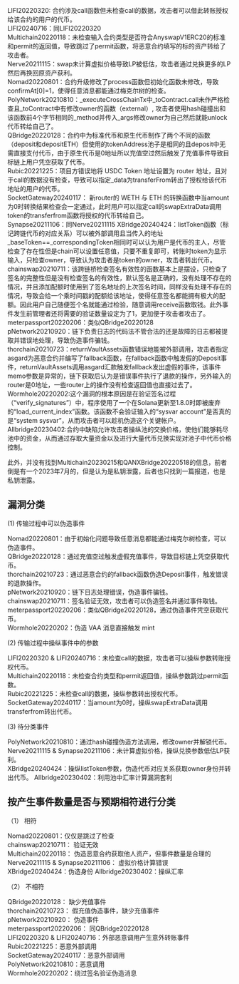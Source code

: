 LIFI20220320: 合约涉及call函数但未检查call的数据，攻击者可以借此转账授权给该合约的用户的代币。  
LIFI20240716：同LIFI20220320  
Multichain20220118：未检查输入合约类型是否符合AnyswapV1ERC20的标准和permit的返回值，导致跳过了permit函数，将恶意合约填写的标的资产转给了攻击者。  
Nerve20211115：swap未计算虚拟价格导致LP被低估，攻击者通过兑换更多的LP然后再换回原资产获利。  
Nomad20220801：合约升级修改了process函数但初始化函数未修改，导致confirmAt[0]=1，使得任意消息都能通过梅克尔树的检查。  
PolyNetwork20210810：_executeCrossChainTx中_toContract.call未作严格检查且_toContract中有修改owner的函数（external）, 攻击者使用hash碰撞出和该函数前4个字节相同的_method并传入_args修改owner为自己然后就能unlock代币转给自己了。  
QBridge20220128：合约中为标准代币和原生代币制作了两个不同的函数（deposit和depositETH）但使用的tokenAddress池子是相同的且deposit中无需直接支付代币，由于原生代币是0地址所以充值空过然后触发了充值事件导致目标链上用户凭空获取了代币。  
Rubic20221225：项目方错误地将 USDC Token 地址设置为 router 地址，且对于call的数据没有检查，导致可以指定_data为transferFrom转出了授权给该代币地址的用户的代币。  
SocketGateway20240117： 新router的 WETH 与 ETH 的转换函数中当amount为0时转换结果检查会一定通过，此时用户可以指定call的swapExtraData调用token的transferfrom函数将授权的代币转给自己。   
Synapse20211106：同Nerve20211115
XBridge20240424：listToken函数（标记跨链代币的对应关系）可以被外部调用且当传入的地址_baseToken==_correspondingToken相同时可以认为用户是代币的主人，尽管检查了存在性但是chain可以设置任意值，只要不重复即可，转账时token为显示输入，只检查owner，导致认为攻击者是token的owner，攻击者转出代币。   
chainswap20210711：该跨链桥检查签名有效性的函数基本上是摆设，只检查了签名的完整性但是没有检查签名的有效性，默认签名是正确的，没有处理不存在的情况，并且添加配额时使用到了签名地址的上次签名时间，同样没有处理不存在的情况，导致会给一个乘时间戳的配额给该地址，使得任意签名都能拥有极大的配额。因此用户自己随便签个名就能通过检验，随意调用receive函数取钱。此外事件发生前管理者还将需要的验证数量设定为了1，更加便于攻击者攻击了。  
meterpassport20220206：类似QBridge20220128  
pNetwork20210920：链下负责日志的代码法不管合法的还是故障的日志都被提取并错误地处理，导致伪造事件骗钱。   
thorchain20210723：returnVaultAssets函数错误地能被外部调用，攻击者指定asgard为恶意合约并编写了fallback函数，在fallback函数中触发假的Deposit事件，returnVaultAssets调用asgard汇款触发fallback发出虚假的事件，该事件memo参数是异常的，链下获取后认为是错误事件执行了退款的操作，另外输入的router是0地址，一些router上的操作没有检查返回值也直接过去了。
Wormhole20220202:这个漏洞的根本原因是在验证签名过程（“verify_signatures”）中，程序使用了一个在Solana更新至1.8.0时即被废弃的“load_current_index”函数。该函数不会验证输入的“sysvar account”是否真的是“system sysvar”，从而攻击者可以趁机伪造这个关键帐户。
Allbridge20230402:合约中缺陷允许攻击者操纵池的交换价格，使他们能够耗尽池中的资金，从而通过存取大量资金以及进行大量代币兑换实现对池子中代币价格控制。

此外，并没有找到Multichain20230215和QANXBridge20220518的信息，前者倒是有一个2023年7月的，但是认为是私钥泄露，后者也只找到一篇报道，也是私钥泄露。


## 漏洞分类

(1) 传输过程中可以伪造事件  

Nomad20220801：由于初始化问题导致任意消息都能通过梅克尔树检查，可以伪造事件。  
QBridge20220128：通过充值空过触发虚假充值事件，导致目标链上凭空获取代币。  
thorchain20210723：通过恶意合约的fallback函数伪造Deposit事件，触发错误的退款操作。  
pNetwork20210920：链下日志处理错误，伪造事件骗钱。  
chainswap20210711：签名验证无效，攻击者可以伪造签名并通过事件取钱。  
meterpassport20220206：类似QBridge20220128，通过伪造事件凭空获取代币。   
Wormhole20220202：伪造 VAA 消息直接触发 mint

(2) 传输过程中操纵事件中的参数

LIFI20220320 & LIFI20240716：未检查call的数据，攻击者可以操纵参数转账授权代币。  
Multichain20220118：未检查合约类型和permit返回值，操纵参数跳过permit函数。  
Rubic20221225：未检查call的数据，操纵参数转出授权代币。  
SocketGateway20240117：当amount为0时，操纵swapExtraData调用transferfrom转出代币。   

(3) 待分类事件

PolyNetwork20210810：通过hash碰撞伪造方法调用，修改owner并解锁代币。  
Nerve20211115 & Synapse20211106：未计算虚拟价格，操纵兑换参数低估LP获利。  
XBridge20240424：操纵listToken参数，伪造代币对应关系获取owner身份并转出代币。 
Allbridge20230402：利用池中汇率计算漏洞套利

## 按产生事件数量是否与预期相符进行分类

（1） 相符  

Nomad20220801：仅仅是跳过了检查   
chainswap20210711： 验证无效  
Multichain20220118： 伪造恶意合约获取他人资产，但事件数量是合理的   
Nerve20211115 & Synapse20211106： 虚拟价格计算错误  
XBridge20240424：伪造身份
Allbridge20230402：操纵汇率

（2） 不相符  

QBridge20220128： 缺少充值事件  
thorchain20210723： 假充值伪造事件，缺少充值事件  
pNetwork20210920： 伪造事件  
meterpassport20220206： 同QBridge20220128  
LIFI20220320 & LIFI20240716：外部恶意调用产生意外转账事件  
Rubic20221225：恶意外部调用  
SocketGateway20240117：恶意外部调用  
PolyNetwork20210810：恶意调用  
Wormhole20220202：绕过签名验证伪造消息

